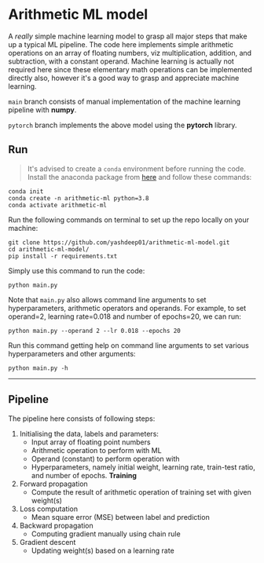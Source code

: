 # Arithmetic ML model
A *really* simple machine learning model to grasp all major steps that make up a typical ML pipeline. The code here implements simple arithmetic operations on an array of floating numbers, viz multiplication, addition, and subtraction, with a constant operand. Machine learning is actually not required here since these elementary math operations can be implemented directly also, however it's a good way to grasp and appreciate machine learning.

`main` branch consists of manual implementation of the machine learning pipeline with **numpy**.

`pytorch` branch implements the above model using the **pytorch** library.

## Run
> It's advised to create a `conda` environment before running the code. Install the anaconda package from [here](https://docs.anaconda.com/anaconda/install/) and follow these commands:
```
conda init
conda create -n arithmetic-ml python=3.8
conda activate arithmetic-ml
```

Run the following commands on terminal to set up the repo locally on your machine:

```
git clone https://github.com/yashdeep01/arithmetic-ml-model.git
cd arithmetic-ml-model/
pip install -r requirements.txt
```
Simply use this command to run the code:
```
python main.py
```
Note that `main.py` also allows command line arguments to set hyperparameters, arithmetic operators and operands. 
For example, to set operand=2, learning rate=0.018 and number of epochs=20, we can run:
```
python main.py --operand 2 --lr 0.018 --epochs 20
```
Run this command getting help on command line arguments to set various hyperparameters and other arguments:
```
python main.py -h
```

---

## Pipeline

The pipeline here consists of following steps:
1. Initialising the data, labels and parameters:
    - Input array of floating point numbers
    - Arithmetic operation to perform with ML
    - Operand (constant) to perform operation with
    - Hyperparameters, namely initial weight, learning rate, train-test ratio, and number of epochs.
**Training**
2. Forward propagation
    - Compute the result of arithmetic operation of training set with given weight(s)
3. Loss computation
    - Mean square error (MSE) between label and prediction
4. Backward propagation
    - Computing gradient manually using chain rule
5. Gradient descent
    - Updating weight(s) based on a learning rate

